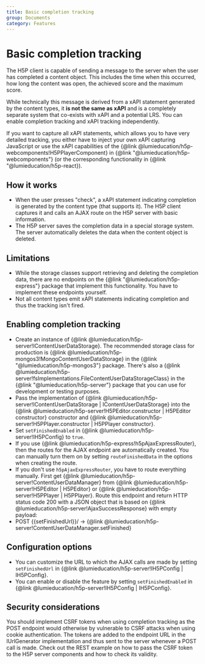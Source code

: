 ```yaml
---
title: Basic completion tracking
group: Documents
category: Features
---
```


# Basic completion tracking

The H5P client is capable of sending a message to the server when the user has
completed a content object. This includes the time when this occurred, how long
the content was open, the achieved score and the maximum score.

While technically this message is derived from a xAPI statement generated by the
content types, it **is not the same as xAPI** and is a completely separate
system that co-exists with xAPI and a potential LRS. You can enable completion
tracking and xAPI tracking independently.

If you want to capture all xAPI statements, which allows you to have very
detailed tracking, you either have to inject your own xAPI capturing JavaScript
or use the xAPI capabilities of the {@link
@lumieducation/h5p-webcomponents!H5PPlayerComponent} in {@link
"@lumieducation/h5p-webcomponents"} (or the corresponding functionality in
{@link "@lumieducation/h5p-react}).

## How it works

- When the user presses "check", a xAPI statement indicating completion is
  generated by the content type (that supports it). The H5P client captures it
  and calls an AJAX route on the H5P server with basic information.
- The H5P server saves the completion data in a special storage system. The
  server automatically deletes the data when the content object is deleted.

## Limitations

- While the storage classes support retrieving and deleting the completion
  data, there are no endpoints on the {@link "@lumieducation/h5p-express"}
  package that implement this functionality. You have to implement these
  endpoints yourself.
- Not all content types emit xAPI statements indicating completion and thus
  the tracking isn't fired.

## Enabling completion tracking

- Create an instance of {@link
  @lumieducation/h5p-server!IContentUserDataStorage}. The recommended storage
  class for production is {@link
  @lumieducation/h5p-mongos3!MongoContentUserDataStorage} in the {@link
  "@lumieducation/h5p-mongos3"} package. There's also a {@link
  @lumieducation/h5p-server!fsImplementations.FileContentUserDataStorageClass}
  in the {@link "@lumieducation/h5p-server"} package that you can use for
  development or testing purposes.
- Pass the implementation of {@link
  @lumieducation/h5p-server!IContentUserDataStorage | IContentUserDataStorage}
  into the {@link @lumieducation/h5p-server!H5PEditor.constructor | H5PEditor
  constructor} constructor and {@link
  @lumieducation/h5p-server!H5PPlayer.constructor | H5PPlayer constructor}.
- Set `setFinishedEnabled` in {@link @lumieducation/h5p-server!IH5PConfig} to
  `true`.
- If you use {@link @lumieducation/h5p-express!h5pAjaxExpressRouter}, then the
  routes for the AJAX endpoint are automatically created. You can manually turn
  them on by setting `routeFinishedData` in the options when creating the route.
- If you don't use `h5pAjaxExpressRouter`, you have to route everything
  manually. First get {@link @lumieducation/h5p-server!ContentUserDataManager}
  from {@link @lumieducation/h5p-server!H5PEditor | H5PEditor} or {@link
  @lumieducation/h5p-server!H5PPlayer | H5PPlayer}. Route this endpoint and
  return HTTP status code 200 with a JSON object that is based on {@link
  @lumieducation/h5p-server!AjaxSuccessResponse} with empty payload:
- POST {{setFinishedUrl}}/ -> {@link
  @lumieducation/h5p-server!ContentUserDataManager.setFinished}

## Configuration options

- You can customize the URL to which the AJAX calls are made by setting
  `setFinishedUrl` in {@link @lumieducation/h5p-server!IH5PConfig | IH5PConfig}.
- You can enable or disable the feature by setting `setFinishedEnabled` in
  {@link @lumieducation/h5p-server!IH5PConfig | IH5PConfig}.

## Security considerations

You should implement CSRF tokens when using completion tracking as the POST
endpoint would otherwise by vulnerable to CSRF attacks when using cookie
authentication. The tokens are added to the endpoint URL in the IUrlGenerator
implementation and thus sent to the server whenever a POST call is made. Check
out the REST example on how to pass the CSRF token to the H5P server components
and how to check its validity.
